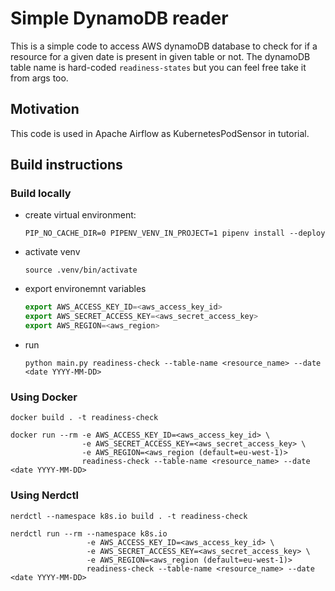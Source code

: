 # Simple DynamoDB reader

This is a simple code to access AWS dynamoDB database to check for if a resource for a given date is 
present in given table or not. The dynamoDB table name is hard-coded `readiness-states` but you can feel free
take it from args too. 

## Motivation

This code is used in Apache Airflow as KubernetesPodSensor in tutorial.

## Build instructions

### Build locally

* create virtual environment: 

   `PIP_NO_CACHE_DIR=0 PIPENV_VENV_IN_PROJECT=1 pipenv install --deploy`

* activate venv

  `source .venv/bin/activate`

* export environemnt variables

  ```js
  export AWS_ACCESS_KEY_ID=<aws_access_key_id>
  export AWS_SECRET_ACCESS_KEY=<aws_secret_access_key>
  export AWS_REGION=<aws_region>
  ```

* run

  `python main.py readiness-check --table-name <resource_name> --date <date YYYY-MM-DD>`

### Using Docker

`docker build . -t readiness-check`

```
docker run --rm -e AWS_ACCESS_KEY_ID=<aws_access_key_id> \
                -e AWS_SECRET_ACCESS_KEY=<aws_secret_access_key> \
                -e AWS_REGION=<aws_region (default=eu-west-1)>
                readiness-check --table-name <resource_name> --date <date YYYY-MM-DD>
```

### Using Nerdctl

`nerdctl --namespace k8s.io build . -t readiness-check`

```
nerdctl run --rm --namespace k8s.io  
                 -e AWS_ACCESS_KEY_ID=<aws_access_key_id> \
                 -e AWS_SECRET_ACCESS_KEY=<aws_secret_access_key> \
                 -e AWS_REGION=<aws_region (default=eu-west-1)>
                 readiness-check --table-name <resource_name> --date <date YYYY-MM-DD>
```

